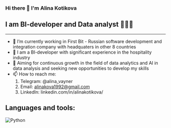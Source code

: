### Hi there 👋 I'm Alina Kotikova

## I am BI-developer and Data analyst 👩🏼‍💻
--------------------------------------

* 🔭 I’m currently working in First Bit - Russian software development and integration company with headquaters in other 8 countries
* 🏨 I am a BI-developer with significant experience in the hospitality industry
* 🎯 Aiming for continuous growth in the field of data analytics and AI in data analysis and seeking new opportunities to develop my skills
* 📫 How to reach me:
    1. Telegram: @alina_vayner
    2. Email: alinakova1992@gmail.com
    3. LinkedIn: linkedin.com/in/alinakotikova/

## Languages and tools:
![Python]([(https://img.icons8.com/color/512/python.png) "Python")


